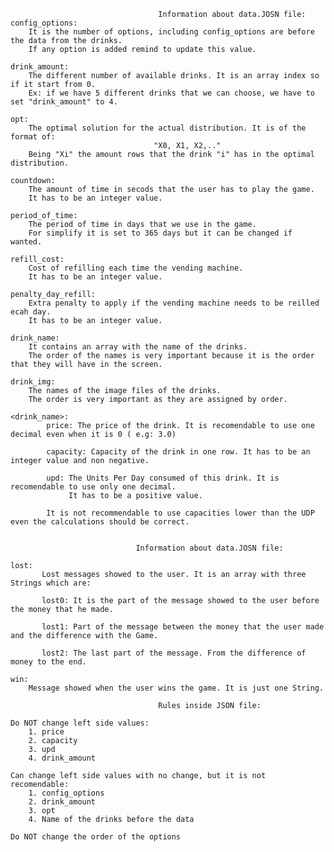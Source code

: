                                      Information about data.JOSN file:
    config_options:
        It is the number of options, including config_options are before the data from the drinks. 
        If any option is added remind to update this value.
        
    drink_amount:
        The different number of available drinks. It is an array index so if it start from 0.
        Ex: if we have 5 different drinks that we can choose, we have to set "drink_amount" to 4.    
        
    opt: 
        The optimal solution for the actual distribution. It is of the format of:
                                    "X0, X1, X2,.."
        Being "Xi" the amount rows that the drink "i" has in the optimal distribution.
        
    countdown:
        The amount of time in secods that the user has to play the game.
        It has to be an integer value.
        
    period_of_time:
        The period of time in days that we use in the game. 
        For simplify it is set to 365 days but it can be changed if wanted.
        
    refill_cost:
        Cost of refilling each time the vending machine.
        It has to be an integer value.
        
    penalty_day_refill:
        Extra penalty to apply if the vending machine needs to be reilled ecah day.
        It has to be an integer value.

    drink_name:
        It contains an array with the name of the drinks. 
        The order of the names is very important because it is the order that they will have in the screen.
        
    drink_img:
        The names of the image files of the drinks.
        The order is very important as they are assigned by order.
            
    <drink_name>: 
            price: The price of the drink. It is recomendable to use one decimal even when it is 0 ( e.g: 3.0)
            
            capacity: Capacity of the drink in one row. It has to be an integer value and non negative.
            
            upd: The Units Per Day consumed of this drink. It is recomendable to use only one decimal. 
                 It has to be a positive value.     
                 
            It is not recommendable to use capacities lower than the UDP even the calculations should be correct.
             
             
                                Information about data.JOSN file:
                                
    lost:
           Lost messages showed to the user. It is an array with three Strings which are:
           
           lost0: It is the part of the message showed to the user before the money that he made.
           
           lost1: Part of the message between the money that the user made and the difference with the Game.
           
           lost2: The last part of the message. From the difference of money to the end.
           
    win:
        Message showed when the user wins the game. It is just one String.       
                  
                                     Rules inside JSON file:
     
    Do NOT change left side values:
        1. price
        2. capacity
        3. upd
        4. drink_amount
        
    Can change left side values with no change, but it is not recomendable:
        1. config_options
        2. drink_amount
        3. opt
        4. Name of the drinks before the data
        
    Do NOT change the order of the options

        
               
